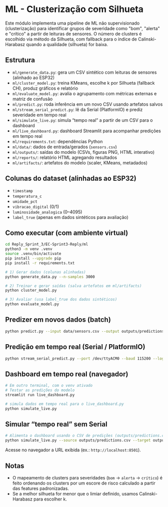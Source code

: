 # ML - Clusterização com Silhueta

Este módulo implementa uma pipeline de ML não supervisionado (clusterização) para identificar grupos de severidade como "bom", "alerta" e "crítico" a partir de leituras de sensores. O número de clusters é escolhido via método da Silhueta, com fallback para o índice de Calinski-Harabasz quando a qualidade (silhueta) for baixa.

## Estrutura

- `ml/generate_data.py`: gera um CSV sintético com leituras de sensores (alinhado ao ESP32)
- `ml/cluster_model.py`: treina KMeans, escolhe k por Silhueta (fallback CH), produz gráficos e relatório
- `ml/evaluate_model.py`: avalia o agrupamento com métricas externas e matriz de confusão
- `ml/predict.py`: roda inferência em um novo CSV usando artefatos salvos
- `ml/stream_serial_predict.py`: lê da Serial (PlatformIO) e prediz severidade em tempo real
- `ml/simulate_live.py`: simula “tempo real” a partir de um CSV para o dashboard
- `ml/live_dashboard.py`: dashboard Streamlit para acompanhar predições em tempo real
- `ml/requirements.txt`: dependências Python
- `ml/data/`: dados de entrada/gerados (`sensors.csv`)
- `ml/outputs/`: saídas do modelo (CSVs, figuras PNG, HTML interativo)
- `ml/reports/`: relatório HTML agregando resultados
- `ml/artifacts/`: artefatos do modelo (scaler, KMeans, metadados)

## Colunas do dataset (alinhadas ao ESP32)
- `timestamp`
- `temperatura_c`
- `umidade_pct`
- `vibracao_digital` (0/1)
- `luminosidade_analogica` (0–4095)
- `label_true` (apenas em dados sintéticos para avaliação)

## Como executar (com ambiente virtual)

```bash
cd Reply_Sprint_3/EC-Sprint3-Reply/ml
python3 -m venv .venv
source .venv/bin/activate
pip install --upgrade pip
pip install -r requirements.txt

# 1) Gerar dados (colunas alinhadas)
python generate_data.py --n-samples 3000

# 2) Treinar e gerar saídas (salva artefatos em ml/artifacts)
python cluster_model.py

# 3) Avaliar (usa label_true dos dados sintéticos)
python evaluate_model.py
```

## Predizer em novos dados (batch)

```bash
python predict.py --input data/sensors.csv --output outputs/predictions.csv
```

## Predição em tempo real (Serial / PlatformIO)

```bash
python stream_serial_predict.py --port /dev/ttyACM0 --baud 115200 --log outputs/serial_predictions.csv
```

## Dashboard em tempo real (navegador)

```bash
# Em outro terminal, com o venv ativado
# Testar as predições do modelo
streamlit run live_dashboard.py

# simula dados em tempo real para o live_dashboard.py
python simulate_live.py
```

## Simular “tempo real” sem Serial


```bash
# Alimenta o dashboard usando o CSV de predições (outputs/predictions.csv)
python simulate_live.py --source outputs/predictions.csv --target outputs/serial_predictions.csv --delay 0.5
```

Acesse no navegador a URL exibida (ex.: `http://localhost:8501`).

## Notas
- O mapeamento de clusters para severidades (`bom` → `alerta` → `crítico`) é feito ordenando os clusters por um escore de risco calculado a partir das features padronizadas.
- Se a melhor silhueta for menor que o limiar definido, usamos Calinski-Harabasz para escolher k.
